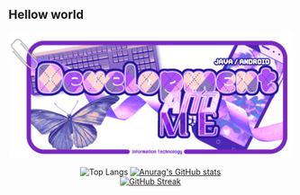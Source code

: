 ## Hellow world
<div align="center"> 
<img src="https://github.com/cocoaq/cocoaq/blob/main/%EC%9D%BC%EB%9F%AC%EC%8A%A4%ED%8A%B8141.png" alt="메인이미지">

![Top Langs](https://github-readme-stats.vercel.app/api/top-langs/?username=cocoaqa&langs_count=8)
[![Anurag's GitHub stats](https://github-readme-stats.vercel.app/api?username=cocoaq&show_icons=true&theme=tokyonight)](https://github.com/anuraghazra/github-readme-stats)
<br/>
[![GitHub Streak](https://streak-stats.demolab.com?user=cocoaq&theme=cobalt&hide_border=true&locale=ko&date_format=%5BY.%5Dn.j)](https://git.io/streak-stats)
</div>

<!--

![Anurag's GitHub stats](https://github-readme-stats.vercel.app/api?username=cocoaq&show_icons=true&theme=radical)

**cocoaq/cocoaq** is a ✨ _special_ ✨ repository because its `README.md` (this file) appears on your GitHub profile.
Here are some ideas to get you started:
- 🔭 I’m currently working on ...
- 🌱 I’m currently learning ...
- 👯 I’m looking to collaborate on ...
- 🤔 I’m looking for help with ...
- 💬 Ask me about ...
- 📫 How to reach me: ...
- 😄 Pronouns: ...
- ⚡ Fun fact: ...
-->
